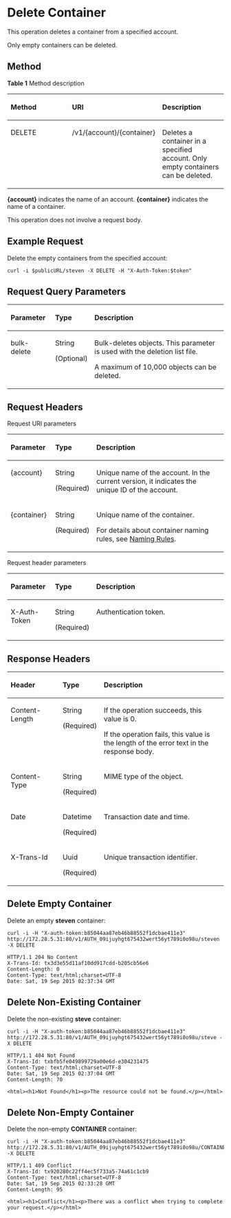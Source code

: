 # Delete Container<a name="obs_03_0037"></a>

This operation deletes a container from a specified account.

Only empty containers can be deleted.

## Method<a name="section39869956112928"></a>

**Table  1**  Method description

<a name="table36630378113016"></a>
<table><thead align="left"><tr id="row48730343113016"><th class="cellrowborder" valign="top" width="33.33333333333333%" id="mcps1.2.4.1.1"><p id="p5336715811413"><a name="p5336715811413"></a><a name="p5336715811413"></a>Method</p>
</th>
<th class="cellrowborder" valign="top" width="33.33333333333333%" id="mcps1.2.4.1.2"><p id="p51296332113016"><a name="p51296332113016"></a><a name="p51296332113016"></a><strong id="b39273688114629"><a name="b39273688114629"></a><a name="b39273688114629"></a>URI</strong></p>
</th>
<th class="cellrowborder" valign="top" width="33.33333333333333%" id="mcps1.2.4.1.3"><p id="p61362190113016"><a name="p61362190113016"></a><a name="p61362190113016"></a>Description</p>
</th>
</tr>
</thead>
<tbody><tr id="row15388804113016"><td class="cellrowborder" valign="top" width="33.33333333333333%" headers="mcps1.2.4.1.1 "><p id="p38533588113016"><a name="p38533588113016"></a><a name="p38533588113016"></a>DELETE</p>
</td>
<td class="cellrowborder" valign="top" width="33.33333333333333%" headers="mcps1.2.4.1.2 "><p id="p52757727113245"><a name="p52757727113245"></a><a name="p52757727113245"></a>/v1/{account}/{container}</p>
</td>
<td class="cellrowborder" valign="top" width="33.33333333333333%" headers="mcps1.2.4.1.3 "><p id="p19784190113016"><a name="p19784190113016"></a><a name="p19784190113016"></a>Deletes a container in a specified account. Only empty containers can be deleted.</p>
</td>
</tr>
</tbody>
</table>

**\{account\}**  indicates the name of an account.  **\{container\}**  indicates the name of a container.

This operation does not involve a request body.

## Example Request<a name="section16623225"></a>

Delete the empty containers from the specified account:

```
curl -i $publicURL/steven -X DELETE -H "X-Auth-Token:$token"
```

## Request Query Parameters<a name="section5103708"></a>

<a name="table3465011514345"></a>
<table><thead align="left"><tr id="row2112728814345"><th class="cellrowborder" valign="top" width="20.66%" id="mcps1.1.4.1.1"><p id="p3358873314345"><a name="p3358873314345"></a><a name="p3358873314345"></a>Parameter</p>
</th>
<th class="cellrowborder" valign="top" width="14.399999999999999%" id="mcps1.1.4.1.2"><p id="p5856002114345"><a name="p5856002114345"></a><a name="p5856002114345"></a>Type</p>
</th>
<th class="cellrowborder" valign="top" width="64.94%" id="mcps1.1.4.1.3"><p id="p901845514345"><a name="p901845514345"></a><a name="p901845514345"></a>Description</p>
</th>
</tr>
</thead>
<tbody><tr id="row6489438914345"><td class="cellrowborder" valign="top" width="20.66%" headers="mcps1.1.4.1.1 "><p id="p2195416614345"><a name="p2195416614345"></a><a name="p2195416614345"></a>bulk-delete</p>
</td>
<td class="cellrowborder" valign="top" width="14.399999999999999%" headers="mcps1.1.4.1.2 "><p id="p37892681143424"><a name="p37892681143424"></a><a name="p37892681143424"></a>String</p>
<p id="p5489809143424"><a name="p5489809143424"></a><a name="p5489809143424"></a>(Optional)</p>
</td>
<td class="cellrowborder" valign="top" width="64.94%" headers="mcps1.1.4.1.3 "><p id="p2965280814345"><a name="p2965280814345"></a><a name="p2965280814345"></a>Bulk-deletes objects. This parameter is used with the deletion list file.</p>
<p id="p3129015814377"><a name="p3129015814377"></a><a name="p3129015814377"></a>A maximum of 10,000 objects can be deleted.</p>
</td>
</tr>
</tbody>
</table>

## Request Headers<a name="section2186955"></a>

Request URI parameters

<a name="table47942484104315"></a>
<table><thead align="left"><tr id="row50384064104315"><th class="cellrowborder" valign="top" width="20.66%" id="mcps1.1.4.1.1"><p id="p54577389104315"><a name="p54577389104315"></a><a name="p54577389104315"></a>Parameter</p>
</th>
<th class="cellrowborder" valign="top" width="14.399999999999999%" id="mcps1.1.4.1.2"><p id="p58469618104315"><a name="p58469618104315"></a><a name="p58469618104315"></a>Type</p>
</th>
<th class="cellrowborder" valign="top" width="64.94%" id="mcps1.1.4.1.3"><p id="p10223168104315"><a name="p10223168104315"></a><a name="p10223168104315"></a>Description</p>
</th>
</tr>
</thead>
<tbody><tr id="row3605706104315"><td class="cellrowborder" valign="top" width="20.66%" headers="mcps1.1.4.1.1 "><p id="p23626739104315"><a name="p23626739104315"></a><a name="p23626739104315"></a>{account}</p>
</td>
<td class="cellrowborder" valign="top" width="14.399999999999999%" headers="mcps1.1.4.1.2 "><p id="p34717668104315"><a name="p34717668104315"></a><a name="p34717668104315"></a>String</p>
<p id="p44023559104315"><a name="p44023559104315"></a><a name="p44023559104315"></a>(Required)</p>
</td>
<td class="cellrowborder" valign="top" width="64.94%" headers="mcps1.1.4.1.3 "><p id="p9138552104315"><a name="p9138552104315"></a><a name="p9138552104315"></a>Unique name of the account. In the current version, it indicates the unique ID of the account.</p>
</td>
</tr>
<tr id="row15138112104315"><td class="cellrowborder" valign="top" width="20.66%" headers="mcps1.1.4.1.1 "><p id="p18227579104315"><a name="p18227579104315"></a><a name="p18227579104315"></a>{container}</p>
</td>
<td class="cellrowborder" valign="top" width="14.399999999999999%" headers="mcps1.1.4.1.2 "><p id="p38943104315"><a name="p38943104315"></a><a name="p38943104315"></a>String</p>
<p id="p350487104315"><a name="p350487104315"></a><a name="p350487104315"></a>(Required)</p>
</td>
<td class="cellrowborder" valign="top" width="64.94%" headers="mcps1.1.4.1.3 "><p id="p28389482104315"><a name="p28389482104315"></a><a name="p28389482104315"></a>Unique name of the container.</p>
<p id="p54178751104315"><a name="p54178751104315"></a><a name="p54178751104315"></a>For details about container naming rules, see <a href="naming-rules.md">Naming Rules</a>.</p>
</td>
</tr>
</tbody>
</table>

Request header parameters

<a name="table61429650104315"></a>
<table><thead align="left"><tr id="row54025279104315"><th class="cellrowborder" valign="top" width="20.66%" id="mcps1.1.4.1.1"><p id="p13971441104315"><a name="p13971441104315"></a><a name="p13971441104315"></a>Parameter</p>
</th>
<th class="cellrowborder" valign="top" width="14.399999999999999%" id="mcps1.1.4.1.2"><p id="p51742527104315"><a name="p51742527104315"></a><a name="p51742527104315"></a>Type</p>
</th>
<th class="cellrowborder" valign="top" width="64.94%" id="mcps1.1.4.1.3"><p id="p5121060104315"><a name="p5121060104315"></a><a name="p5121060104315"></a>Description</p>
</th>
</tr>
</thead>
<tbody><tr id="row42265699104315"><td class="cellrowborder" valign="top" width="20.66%" headers="mcps1.1.4.1.1 "><p id="p969622104315"><a name="p969622104315"></a><a name="p969622104315"></a>X-Auth-Token</p>
</td>
<td class="cellrowborder" valign="top" width="14.399999999999999%" headers="mcps1.1.4.1.2 "><p id="p11430537104315"><a name="p11430537104315"></a><a name="p11430537104315"></a>String</p>
<p id="p35765970104315"><a name="p35765970104315"></a><a name="p35765970104315"></a>(Required)</p>
</td>
<td class="cellrowborder" valign="top" width="64.94%" headers="mcps1.1.4.1.3 "><p id="p11362440104315"><a name="p11362440104315"></a><a name="p11362440104315"></a>Authentication token.</p>
</td>
</tr>
</tbody>
</table>

## Response Headers<a name="section30570743"></a>

<a name="table3295090919581"></a>
<table><thead align="left"><tr id="row1039828619581"><th class="cellrowborder" valign="top" width="24.177582241775823%" id="mcps1.1.4.1.1"><p id="p3695482319581"><a name="p3695482319581"></a><a name="p3695482319581"></a>Header</p>
</th>
<th class="cellrowborder" valign="top" width="17.858214178582145%" id="mcps1.1.4.1.2"><p id="p4055068519581"><a name="p4055068519581"></a><a name="p4055068519581"></a>Type</p>
</th>
<th class="cellrowborder" valign="top" width="57.96420357964204%" id="mcps1.1.4.1.3"><p id="p6338002319581"><a name="p6338002319581"></a><a name="p6338002319581"></a>Description</p>
</th>
</tr>
</thead>
<tbody><tr id="row3350822119581"><td class="cellrowborder" valign="top" width="24.177582241775823%" headers="mcps1.1.4.1.1 "><p id="p2981141719581"><a name="p2981141719581"></a><a name="p2981141719581"></a>Content-Length</p>
</td>
<td class="cellrowborder" valign="top" width="17.858214178582145%" headers="mcps1.1.4.1.2 "><p id="p6591454419581"><a name="p6591454419581"></a><a name="p6591454419581"></a>String</p>
<p id="p5635999019581"><a name="p5635999019581"></a><a name="p5635999019581"></a>(Required)</p>
</td>
<td class="cellrowborder" valign="top" width="57.96420357964204%" headers="mcps1.1.4.1.3 "><p id="p175650019581"><a name="p175650019581"></a><a name="p175650019581"></a>If the operation succeeds, this value is 0.</p>
<p id="p1580850119581"><a name="p1580850119581"></a><a name="p1580850119581"></a>If the operation fails, this value is the length of the error text in the response body.</p>
</td>
</tr>
<tr id="row805878619581"><td class="cellrowborder" valign="top" width="24.177582241775823%" headers="mcps1.1.4.1.1 "><p id="p4878189619581"><a name="p4878189619581"></a><a name="p4878189619581"></a>Content-Type</p>
</td>
<td class="cellrowborder" valign="top" width="17.858214178582145%" headers="mcps1.1.4.1.2 "><p id="p5901950319581"><a name="p5901950319581"></a><a name="p5901950319581"></a>String</p>
<p id="p6141348219581"><a name="p6141348219581"></a><a name="p6141348219581"></a>(Required)</p>
</td>
<td class="cellrowborder" valign="top" width="57.96420357964204%" headers="mcps1.1.4.1.3 "><p id="p843614919581"><a name="p843614919581"></a><a name="p843614919581"></a>MIME type of the object.</p>
</td>
</tr>
<tr id="row881647819581"><td class="cellrowborder" valign="top" width="24.177582241775823%" headers="mcps1.1.4.1.1 "><p id="p4304613519581"><a name="p4304613519581"></a><a name="p4304613519581"></a>Date</p>
</td>
<td class="cellrowborder" valign="top" width="17.858214178582145%" headers="mcps1.1.4.1.2 "><p id="p6418488019581"><a name="p6418488019581"></a><a name="p6418488019581"></a>Datetime</p>
<p id="p4079300819581"><a name="p4079300819581"></a><a name="p4079300819581"></a>(Required)</p>
</td>
<td class="cellrowborder" valign="top" width="57.96420357964204%" headers="mcps1.1.4.1.3 "><p id="p1589932419581"><a name="p1589932419581"></a><a name="p1589932419581"></a>Transaction date and time.</p>
</td>
</tr>
<tr id="row887619519581"><td class="cellrowborder" valign="top" width="24.177582241775823%" headers="mcps1.1.4.1.1 "><p id="p4788318119581"><a name="p4788318119581"></a><a name="p4788318119581"></a>X-Trans-Id</p>
</td>
<td class="cellrowborder" valign="top" width="17.858214178582145%" headers="mcps1.1.4.1.2 "><p id="p5333247219581"><a name="p5333247219581"></a><a name="p5333247219581"></a>Uuid</p>
<p id="p1023020519581"><a name="p1023020519581"></a><a name="p1023020519581"></a>(Required)</p>
</td>
<td class="cellrowborder" valign="top" width="57.96420357964204%" headers="mcps1.1.4.1.3 "><p id="p2334030019581"><a name="p2334030019581"></a><a name="p2334030019581"></a>Unique transaction identifier.</p>
<p id="p873611119581"><a name="p873611119581"></a><a name="p873611119581"></a></p>
</td>
</tr>
</tbody>
</table>

## Delete Empty Container<a name="section2201390"></a>

Delete an empty  **steven**  container:

```
curl -i -H "X-auth-token:b85044aa87eb46b88552f1dcbae411e3" http://172.28.5.31:80/v1/AUTH_09ijuyhgt675432wert56yt789i0o98u/steven -X DELETE
```

```
HTTP/1.1 204 No Content
X-Trans-Id: tx3d3e55d11af10dd917cdd-b205cb56e6
Content-Length: 0
Content-Type: text/html;charset=UTF-8
Date: Sat, 19 Sep 2015 02:37:34 GMT
```

## Delete Non-Existing Container<a name="section60098234144536"></a>

Delete the non-existing  **steve**  container:

```
curl -i -H "X-auth-token:b85044aa87eb46b88552f1dcbae411e3" http://172.28.5.31:80/v1/AUTH_09ijuyhgt675432wert56yt789i0o98u/steve -X DELETE
```

```
HTTP/1.1 404 Not Found
X-Trans-Id: txbfb5fe049899729a00e6d-e304231475
Content-Type: text/html;charset=UTF-8
Date: Sat, 19 Sep 2015 02:37:04 GMT
Content-Length: 70

<html><h1>Not Found</h1><p>The resource could not be found.</p></html> 
```

## Delete Non-Empty Container<a name="section35141195103039"></a>

Delete the non-empty  **CONTAINER**  container:

```
curl -i -H "X-auth-token:b85044aa87eb46b88552f1dcbae411e3" http://172.28.5.31:80/v1/AUTH_09ijuyhgt675432wert56yt789i0o98u/CONTAINER -X DELETE
```

```
HTTP/1.1 409 Conflict
X-Trans-Id: tx920280c22ff4ec5f733a5-74a61c1cb9
Content-Type: text/html;charset=UTF-8
Date: Sat, 19 Sep 2015 02:33:28 GMT
Content-Length: 95

<html><h1>Conflict</h1><p>There was a conflict when trying to complete your request.</p></html>
```

